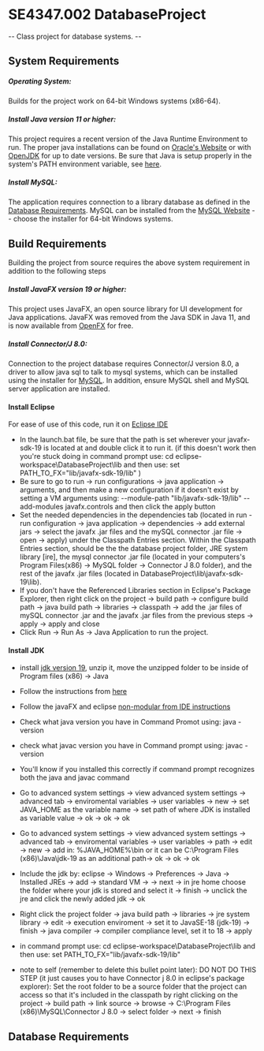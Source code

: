 # SE4347.002 DatabaseProject
-- Class project for database systems. --
	
## System Requirements
##### Operating System:
Builds for the project work on 64-bit Windows systems (x86-64).

##### Install Java version 11 or higher:
This project requires a recent version of the Java Runtime Environment to run. The proper java installations can be found on [Oracle's Website](https://www.oracle.com/java/technologies/downloads) or with [OpenJDK](https://openjdk.org/) for up to date versions. Be sure that Java is setup properly in the system's PATH environment variable, see [here](https://www.java.com/en/download/help/path.html).

##### Install MySQL:
The application requires connection to a library database as defined in the [Database Requirements](#Database-Requirements). MySQL can be installed from the [MySQL Website](https://dev.mysql.com/downloads/installer/) -- choose the installer for 64-bit Windows systems.

## Build Requirements
Building the project from source requires the above system requirement in addition to the following steps

##### Install JavaFX version 19 or higher:
This project uses JavaFX, an open source library for UI development for Java applications. JavaFX was removed from the Java SDK in Java 11, and is now available from [OpenFX](https://gluonhq.com/products/javafx/) for free.

##### Install Connector/J 8.0:
Connection to the project database requires Connector/J version 8.0, a driver to allow java sql to talk to mysql systems, which can be installed using the installer for [MySQL](#Install-MySQL). In addition, ensure MySQL shell and MySQL server application are installed.

#### Install Eclipse
For ease of use of this code, run it on [Eclipse IDE](https://www.eclipse.org/downloads/) 
- In the launch.bat file, be sure that the path is set wherever your javafx-sdk-19 is located at and double click it to run it. (if this doesn't work then you're stuck doing in command prompt use: cd eclipse-workspace\DatabaseProject\lib and then use: set PATH_TO_FX="lib/javafx-sdk-19/lib" )
- Be sure to go to run -> run configurations -> java application -> arguments, and then make a new configuration if it doesn't exist by setting a VM arguments using: --module-path "lib/javafx-sdk-19/lib" --add-modules javafx.controls and then click the apply button
- Set the needed dependencies in the dependencies tab (located in run - run configuration -> java application -> dependencies -> add external jars -> select the javafx .jar files and the mySQL connector .jar file -> open -> apply) under the Classpath Entries section. Within the Classpath Entries section, should be the the database project folder, JRE system library [ire], the mysql connector .jar file (located in your computers's Program Files(x86) -> MySQL folder -> Connector J 8.0 folder), and the rest of the javafx .jar files (located in DatabaseProject\lib\javafx-sdk-19\lib). 
- If you don't have the Referenced Libraries section in Eclipse's Package Explorer, then right click on the project -> build path -> configure build path -> java build path -> libraries -> classpath -> add the .jar files of mySQL connector .jar and the javafx .jar files from the previous steps -> apply -> apply and close
- Click Run -> Run As -> Java Application to run the project.

#### Install JDK
- install [jdk version 19](https://jdk.java.net/19/), unzip it, move the unzipped folder to be inside of Program files (x86) -> Java
- Follow the instructions from [here](https://openjfx.io/openjfx-docs/) 
- Follow the javaFX and eclipse [non-modular from IDE instructions](https://openjfx.io/openjfx-docs/#IDE-Eclipse)
- Check what java version you have in Command Promot using: java -version
- check what javac version you have in Command prompt using: javac -version
- You'll know if you installed this correctly  if command prompt recognizes both the java and javac command
- Go to advanced system settings -> view advanced system settings -> advanced tab -> enviromental variables -> user variables -> new -> set JAVA_HOME as the variable name -> set path of where JDK is installed as variable value -> ok -> ok -> ok
- Go to advanced system settings -> view advanced system settings -> advanced tab -> enviromental variables -> user variables -> path -> edit -> new -> add in: %JAVA_HOME%\bin or it can be C:\Program Files (x86)\Java\jdk-19 as an additional path-> ok -> ok -> ok
- Include the jdk by: eclipse -> Windows -> Preferences -> Java -> Installed JREs -> add -> standard VM -> -> next -> in jre home choose the folder where your jdk is stored and select it -> finish -> unclick the jre and click the newly added jdk -> ok
- Right click the project folder -> java build path -> libraries -> jre system library -> edit -> execution enviroment -> set it to JavaSE-18 (jdk-19) -> finish -> java compiler -> compiler compliance level, set it to 18 -> apply

- in command prompt use: cd eclipse-workspace\DatabaseProject\lib and then use: set PATH_TO_FX="lib/javafx-sdk-19/lib" 
- note to self (remember to delete this bullet point later): DO NOT DO THIS STEP (it just causes you to have Connector j  8.0 in eclipse's package explorer): Set the root folder to be a source folder that the project can access so that it's included in the classpath by right clicking on the project -> build path -> link source -> browse -> C:\Program Files (x86)\MySQL\Connector J 8.0 -> select folder -> next -> finish

## Database Requirements
